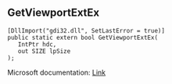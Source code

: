 ## GetViewportExtEx

```
[DllImport("gdi32.dll", SetLastError = true)]
public static extern bool GetViewportExtEx(
   IntPtr hdc,
   out SIZE lpSize
);
```

Microsoft documentation: [Link](https://docs.microsoft.com/en-us/windows/win32/api/wingdi/nf-wingdi-getviewportextex)
